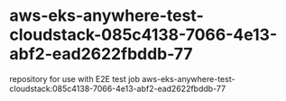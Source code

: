 # aws-eks-anywhere-test-cloudstack-085c4138-7066-4e13-abf2-ead2622fbddb-77
repository for use with E2E test job aws-eks-anywhere-test-cloudstack:085c4138-7066-4e13-abf2-ead2622fbddb-77
